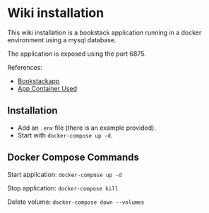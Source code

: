 # Wiki installation

This wiki installation is a bookstack application running in a docker
environment using a mysql database.

The application is exposed using the port 6875.

References:
- [Bookstackapp](https://www.bookstackapp.com/)
- [App Container Used](https://github.com/linuxserver/docker-bookstack)

## Installation

- Add an `.env` file (there is an example provided).
- Start with `docker-compose up -d`.

## Docker Compose Commands

Start application: `docker-compose up -d`

Stop application: `docker-compose kill`

Delete volume: `docker-compose down --volumes`

